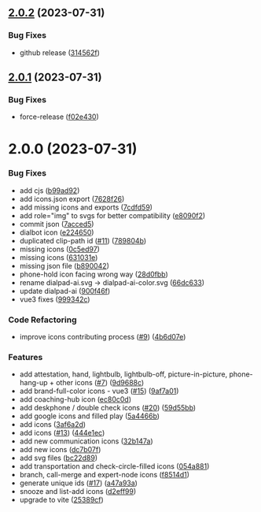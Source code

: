 ## [2.0.2](https://github.com/dialpad/dialtone-icons/compare/v2.0.1...v2.0.2) (2023-07-31)


### Bug Fixes

* github release ([314562f](https://github.com/dialpad/dialtone-icons/commit/314562fb71a3d5b31542530d1b8f6186e64fefcb))

## [2.0.1](https://github.com/dialpad/dialtone-icons/compare/v2.0.0...v2.0.1) (2023-07-31)


### Bug Fixes

* force-release ([f02e430](https://github.com/dialpad/dialtone-icons/commit/f02e4306c390cef690b3beb42c38b66dc49c00ce))

# 2.0.0 (2023-07-31)


### Bug Fixes

* add cjs ([b99ad92](https://github.com/dialpad/dialtone-icons/commit/b99ad925235f3cd6c790079e3b38c780a5ee4b01))
* add icons.json export ([7628f26](https://github.com/dialpad/dialtone-icons/commit/7628f265484411c5bc6e6abb185a357a8cdfe118))
* add missing icons and exports ([7cdfd59](https://github.com/dialpad/dialtone-icons/commit/7cdfd59e9c676ef64bc0e484eb13059695756a6c))
* add role="img" to svgs for better compatibility ([e8090f2](https://github.com/dialpad/dialtone-icons/commit/e8090f208f162eb39e993ee938debb7d902aef21))
* commit json ([7acced5](https://github.com/dialpad/dialtone-icons/commit/7acced5ddc77a6942ae9edfca4685c342a36bd5e))
* dialbot icon ([e224650](https://github.com/dialpad/dialtone-icons/commit/e224650fadee6b66a0cd3ce9c53126641734c965))
* duplicated clip-path id ([#11](https://github.com/dialpad/dialtone-icons/issues/11)) ([789804b](https://github.com/dialpad/dialtone-icons/commit/789804ba3877e6bf60d80c4c17049cebb1d5fcb5))
* missing icons ([0c5ed97](https://github.com/dialpad/dialtone-icons/commit/0c5ed973917e5b47d2db100e4744848b3527c1f7))
* missing icons ([631031e](https://github.com/dialpad/dialtone-icons/commit/631031ea7b79c4606970e7598bb501bd9591eff2))
* missing json file ([b890042](https://github.com/dialpad/dialtone-icons/commit/b8900429c8f94eb9d22ca5c42e0c88d131ee4774))
* phone-hold icon facing wrong way ([28d0fbb](https://github.com/dialpad/dialtone-icons/commit/28d0fbb47da8717b9639fcc126fce5a97a71598c))
* rename dialpad-ai.svg -> dialpad-ai-color.svg ([66dc633](https://github.com/dialpad/dialtone-icons/commit/66dc633ee9e8dcd50ac5c19a8251206f09831921))
* update dialpad-ai ([900f46f](https://github.com/dialpad/dialtone-icons/commit/900f46f59cd441d07859078dfd311e894ccad219))
* vue3 fixes ([999342c](https://github.com/dialpad/dialtone-icons/commit/999342cac6a026d994f83a9d0ce423aaf5458bc7))


### Code Refactoring

* improve icons contributing process ([#9](https://github.com/dialpad/dialtone-icons/issues/9)) ([4b6d07e](https://github.com/dialpad/dialtone-icons/commit/4b6d07e2263fce260d41665e5988931b86880b5b))


### Features

* add attestation, hand, lightbulb, lightbulb-off, picture-in-picture, phone-hang-up + other icons ([#7](https://github.com/dialpad/dialtone-icons/issues/7)) ([9d9688c](https://github.com/dialpad/dialtone-icons/commit/9d9688ce9dd4700cde7b6ffd2f794d364bac8e3b))
* add brand-full-color icons - vue3 ([#15](https://github.com/dialpad/dialtone-icons/issues/15)) ([9af7a01](https://github.com/dialpad/dialtone-icons/commit/9af7a012246b4a7636c4f0399462e68c768df9cf))
* add coaching-hub icon ([ec80c0d](https://github.com/dialpad/dialtone-icons/commit/ec80c0dc4108a78c68a6dc5fddef7ec6d2f6c765))
* add deskphone / double check icons ([#20](https://github.com/dialpad/dialtone-icons/issues/20)) ([59d55bb](https://github.com/dialpad/dialtone-icons/commit/59d55bb8d181650f4a75057c2a653d4afc53a988))
* add google icons and filled play ([5a4466b](https://github.com/dialpad/dialtone-icons/commit/5a4466bcc6e48009cf01d5bfce953eaaa0917650))
* add icons ([3af6a2d](https://github.com/dialpad/dialtone-icons/commit/3af6a2dffd41b2b78d6b84e0a5c6f9f682f9086f))
* add icons ([#13](https://github.com/dialpad/dialtone-icons/issues/13)) ([444e1ec](https://github.com/dialpad/dialtone-icons/commit/444e1eccb0f30e045394a9fd6c7649bdbd935f2a))
* add new communication icons ([32b147a](https://github.com/dialpad/dialtone-icons/commit/32b147a1fe8df193d77e14465f3a38a101213371))
* add new icons ([dc7b07f](https://github.com/dialpad/dialtone-icons/commit/dc7b07f3a7e897696b5e9cbc8f0b0315af8f2cf3))
* add svg files ([bc22d89](https://github.com/dialpad/dialtone-icons/commit/bc22d8961e76e51e601e24953076bd7d4b0ad52f))
* add transportation and check-circle-filled icons ([054a881](https://github.com/dialpad/dialtone-icons/commit/054a881a7a2bea08d3ce46b9d2fbca335ea523b8))
* branch, call-merge and expert-node icons ([f8514d1](https://github.com/dialpad/dialtone-icons/commit/f8514d11c76fe119593c3b2292a5b44ab32918dd))
* generate unique ids ([#17](https://github.com/dialpad/dialtone-icons/issues/17)) ([a47a93a](https://github.com/dialpad/dialtone-icons/commit/a47a93a7c3b3a5d6499954ff17f33af31d623c6d))
* snooze and list-add icons ([d2eff99](https://github.com/dialpad/dialtone-icons/commit/d2eff994c16e8336a28a7e62f958d9fd21969b10))
* upgrade to vite ([25389cf](https://github.com/dialpad/dialtone-icons/commit/25389cf5316c696493fa63d9f6611f2d3a95f3c7))
